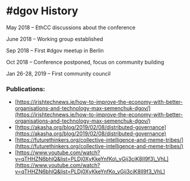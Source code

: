 # \#dgov History

May 2018 – EthCC discussions about the conference

June 2018 – Working group established

Sep 2018 – First \#dgov meetup in Berlin

Oct 2018 – Conference postponed, focus on community building

Jan 26-28, 2019 – First community council

### Publications:

* [https://irishtechnews.ie/how-to-improve-the-economy-with-better-organisations-and-technology-max-semenchuk-dgov/](https://irishtechnews.ie/how-to-improve-the-economy-with-better-organisations-and-technology-max-semenchuk-dgov/)
* [https://akasha.org/blog/2019/02/08/distributed-governance](https://akasha.org/blog/2019/02/08/distributed-governance)
* [https://futurethinkers.org/collective-intelligence-and-meme-tribes/](https://futurethinkers.org/collective-intelligence-and-meme-tribes/)
* [https://www.youtube.com/watch?v=qTHHZN6bhlQ&list=PLDj0XyKkeYnfKo\_yGij3ciK8lI9f3\_VhL](https://www.youtube.com/watch?v=qTHHZN6bhlQ&list=PLDj0XyKkeYnfKo_yGij3ciK8lI9f3_VhL)

